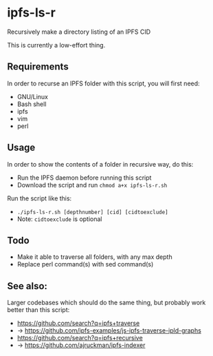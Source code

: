 # ipfs-ls-r
Recursively make a directory listing of an IPFS CID

This is currently a low-effort thing.

## Requirements
In order to recurse an IPFS folder with this script, you will first need:
- GNU/Linux
- Bash shell
- ipfs
- vim
- perl

## Usage
In order to show the contents of a folder in recursive way, do this:
- Run the IPFS daemon before running this script
- Download the script and run `chmod a+x ipfs-ls-r.sh`

Run the script like this:
- `./ipfs-ls-r.sh [depthnumber] [cid] [cidtoexclude]`
- Note: `cidtoexclude` is optional

## Todo
- Make it able to traverse all folders, with any max depth
- Replace perl command(s) with sed command(s)

## See also:
Larger codebases which should do the same thing, but probably work better than this script:
- https://github.com/search?q=ipfs+traverse
- -> https://github.com/ipfs-examples/js-ipfs-traverse-ipld-graphs
- https://github.com/search?q=ipfs+recursive
- -> https://github.com/ajruckman/ipfs-indexer
